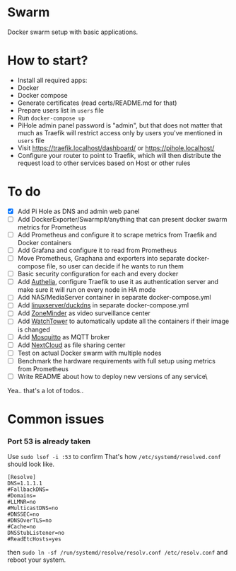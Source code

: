 # Swarm
Docker swarm setup with basic applications.

# How to start?
- Install all required apps:
 - Docker
 - Docker compose
- Generate certificates (read certs/README.md for that)
- Prepare users list in `users` file
- Run `docker-compose up`
- PiHole admin panel password is "admin", but that does not matter that much as Traefik will restrict access only by users you've mentioned in `users` file
- Visit https://traefik.localhost/dashboard/ or https://pihole.localhost/
- Configure your router to point to Traefik, which will then distribute the request 
load to other services based on Host or other rules

# To do
- [x] Add Pi Hole as DNS and admin web panel
- [ ] Add DockerExporter/Swarmpit/anything that can present docker swarm metrics for Prometheus
- [ ] Add Prometheus and configure it to scrape metrics from Traefik and Docker containers
- [ ] Add Grafana and configure it to read from Prometheus
- [ ] Move Prometheus, Graphana and exporters into separate docker-compose file, so user can decide if he wants to run them
- [ ] Basic security configuration for each and every docker
- [ ] Add [Authelia](https://github.com/authelia/authelia), configure Traefik to use it as authentication server and make sure it will run on every node in HA mode
- [ ] Add NAS/MediaServer container in separate docker-compose.yml
- [ ] Add [linuxserver/duckdns](https://hub.docker.com/r/linuxserver/duckdns) in separate docker-compose.yml
- [ ] Add [ZoneMinder](https://github.com/ZoneMinder/ZoneMinder) as video surveillance center 
- [ ] Add [WatchTower](https://containrrr.dev/watchtower/) to automatically update all the containers if their image is changed
- [ ] Add [Mosquitto](https://hub.docker.com/_/eclipse-mosquitto) as MQTT broker
- [ ] Add [NextCloud](https://hub.docker.com/_/nextcloud) as file sharing center
- [ ] Test on actual Docker swarm with multiple nodes
- [ ] Benchmark the hardware requirements with full setup using metrics from Prometheus
- [ ] Write README about how to deploy new versions of any service\

Yea.. that's a lot of todos..

# Common issues
### Port 53 is already taken
Use `sudo lsof -i :53` to confirm
That's how `/etc/systemd/resolved.conf` should look like.
```
[Resolve]
DNS=1.1.1.1
#FallbackDNS=
#Domains=
#LLMNR=no
#MulticastDNS=no
#DNSSEC=no
#DNSOverTLS=no
#Cache=no
DNSStubListener=no
#ReadEtcHosts=yes
```
then `sudo ln -sf /run/systemd/resolve/resolv.conf /etc/resolv.conf`
and reboot your system.
